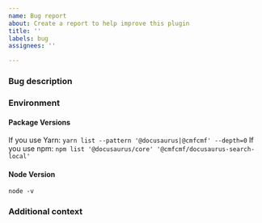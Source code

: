 ```yaml
---
name: Bug report
about: Create a report to help improve this plugin
title: ''
labels: bug
assignees: ''

---
```


### Bug description 
<!-- A clear and concise description of what the bug is. -->


### Environment
<!-- Please paste the output of the following commands: -->

#### Package Versions
If you use Yarn: 
`yarn list --pattern '@docusaurus|@cmfcmf' --depth=0`
If you use npm: 
`npm list '@docusaurus/core' '@cmfcmf/docusaurus-search-local'`

#### Node Version
`node -v`



### Additional context
<!-- Add any other context about the problem here. -->
